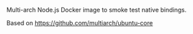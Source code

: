 Multi-arch Node.js Docker image to smoke test native bindings.

Based on https://github.com/multiarch/ubuntu-core
